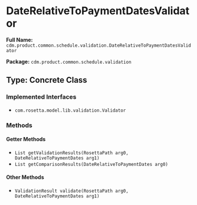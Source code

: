 # DateRelativeToPaymentDatesValidator

**Full Name:** `cdm.product.common.schedule.validation.DateRelativeToPaymentDatesValidator`

**Package:** `cdm.product.common.schedule.validation`

## Type: Concrete Class

### Implemented Interfaces

- `com.rosetta.model.lib.validation.Validator`

### Methods

#### Getter Methods

- `List getValidationResults(RosettaPath arg0, DateRelativeToPaymentDates arg1)`
- `List getComparisonResults(DateRelativeToPaymentDates arg0)`

#### Other Methods

- `ValidationResult validate(RosettaPath arg0, DateRelativeToPaymentDates arg1)`

